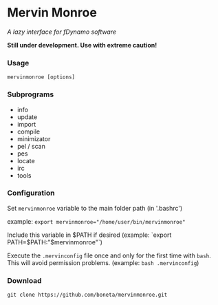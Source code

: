 # Mervin Monroe

*A lazy interface for fDynamo software*

**Still under development. Use with extreme caution!**

### Usage
```
mervinmonroe [options]
```

### Subprograms

  * info
  * update
  * import
  * compile
  * minimizator
  * pel / scan
  * pes
  * locate
  * irc
  * tools

### Configuration
  Set `mervinmonroe` variable to the main folder path (in '.bashrc')

   example: `export mervinmonroe="/home/user/bin/mervinmonroe"`


  Include this variable in $PATH if desired (example: `export PATH=$PATH:"$mervinmonroe"`)

  Execute the `.mervinconfig` file once and only for the first time with `bash`. This will avoid permission problems. (example: `bash .mervinconfig`)


### Download

`git clone https://github.com/boneta/mervinmonroe.git`
